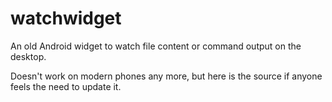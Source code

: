 # watchwidget
An old Android widget to watch file content or command output on the desktop.

Doesn't work on modern phones any more, but here is the source if anyone feels the need to update it.
